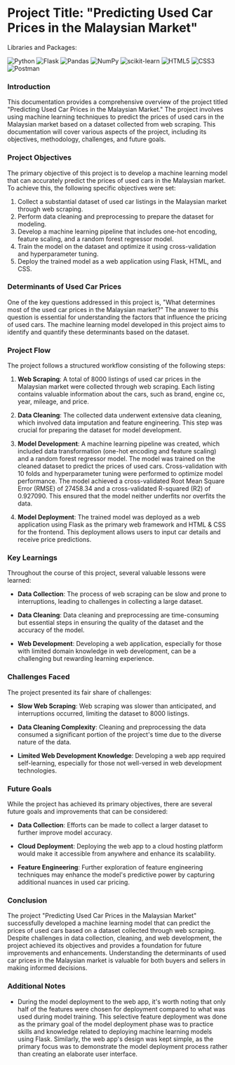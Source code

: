 # Project Title: "Predicting Used Car Prices in the Malaysian Market"

Libraries and Packages:

![Python](https://img.shields.io/badge/python-3670A0?style=for-the-badge&logo=python&logoColor=ffdd54)
![Flask](https://img.shields.io/badge/flask-%23000.svg?style=for-the-badge&logo=flask&logoColor=white)
![Pandas](https://img.shields.io/badge/pandas-%23150458.svg?style=for-the-badge&logo=pandas&logoColor=white)
![NumPy](https://img.shields.io/badge/numpy-%23013243.svg?style=for-the-badge&logo=numpy&logoColor=white)
![scikit-learn](https://img.shields.io/badge/scikit--learn-%23F7931E.svg?style=for-the-badge&logo=scikit-learn&logoColor=white)
![HTML5](https://img.shields.io/badge/html5-%23E34F26.svg?style=for-the-badge&logo=html5&logoColor=white)
![CSS3](https://img.shields.io/badge/css3-%231572B6.svg?style=for-the-badge&logo=css3&logoColor=white)
![Postman](https://img.shields.io/badge/Postman-FF6C37?style=for-the-badge&logo=postman&logoColor=white)

### Introduction
This documentation provides a comprehensive overview of the project titled "Predicting Used Car Prices in the Malaysian Market." The project involves using machine learning techniques to predict the prices of used cars in the Malaysian market based on a dataset collected from web scraping. This documentation will cover various aspects of the project, including its objectives, methodology, challenges, and future goals.

### Project Objectives
The primary objective of this project is to develop a machine learning model that can accurately predict the prices of used cars in the Malaysian market. To achieve this, the following specific objectives were set:

1. Collect a substantial dataset of used car listings in the Malaysian market through web scraping.
2. Perform data cleaning and preprocessing to prepare the dataset for modeling.
3. Develop a machine learning pipeline that includes one-hot encoding, feature scaling, and a random forest regressor model.
4. Train the model on the dataset and optimize it using cross-validation and hyperparameter tuning.
5. Deploy the trained model as a web application using Flask, HTML, and CSS.

### Determinants of Used Car Prices
One of the key questions addressed in this project is, "What determines most of the used car prices in the Malaysian market?" The answer to this question is essential for understanding the factors that influence the pricing of used cars. The machine learning model developed in this project aims to identify and quantify these determinants based on the dataset.

### Project Flow
The project follows a structured workflow consisting of the following steps:

1. **Web Scraping**: A total of 8000 listings of used car prices in the Malaysian market were collected through web scraping. Each listing contains valuable information about the cars, such as brand, engine cc, year, mileage, and price.

2. **Data Cleaning**: The collected data underwent extensive data cleaning, which involved data imputation and feature engineering. This step was crucial for preparing the dataset for model development.

3. **Model Development**: A machine learning pipeline was created, which included data transformation (one-hot encoding and feature scaling) and a random forest regressor model. The model was trained on the cleaned dataset to predict the prices of used cars. Cross-validation with 10 folds and hyperparameter tuning were performed to optimize model performance. The model achieved a cross-validated Root Mean Square Error (RMSE) of 27458.34 and a cross-validated R-squared (R2) of 0.927090. This ensured that the model neither underfits nor overfits the data.

4. **Model Deployment**: The trained model was deployed as a web application using Flask as the primary web framework and HTML & CSS for the frontend. This deployment allows users to input car details and receive price predictions.

### Key Learnings
Throughout the course of this project, several valuable lessons were learned:

- **Data Collection**: The process of web scraping can be slow and prone to interruptions, leading to challenges in collecting a large dataset.
  
- **Data Cleaning**: Data cleaning and preprocessing are time-consuming but essential steps in ensuring the quality of the dataset and the accuracy of the model.

- **Web Development**: Developing a web application, especially for those with limited domain knowledge in web development, can be a challenging but rewarding learning experience.

### Challenges Faced
The project presented its fair share of challenges:

- **Slow Web Scraping**: Web scraping was slower than anticipated, and interruptions occurred, limiting the dataset to 8000 listings.

- **Data Cleaning Complexity**: Cleaning and preprocessing the data consumed a significant portion of the project's time due to the diverse nature of the data.

- **Limited Web Development Knowledge**: Developing a web app required self-learning, especially for those not well-versed in web development technologies.

### Future Goals
While the project has achieved its primary objectives, there are several future goals and improvements that can be considered:

- **Data Collection**: Efforts can be made to collect a larger dataset to further improve model accuracy.

- **Cloud Deployment**: Deploying the web app to a cloud hosting platform would make it accessible from anywhere and enhance its scalability.

- **Feature Engineering**: Further exploration of feature engineering techniques may enhance the model's predictive power by capturing additional nuances in used car pricing.

### Conclusion
The project "Predicting Used Car Prices in the Malaysian Market" successfully developed a machine learning model that can predict the prices of used cars based on a dataset collected through web scraping. Despite challenges in data collection, cleaning, and web development, the project achieved its objectives and provides a foundation for future improvements and enhancements. Understanding the determinants of used car prices in the Malaysian market is valuable for both buyers and sellers in making informed decisions.

### Additional Notes
- During the model deployment to the web app, it's worth noting that only half of the features were chosen for deployment compared to what was used during model training. This selective feature deployment was done as the primary goal of the model deployment phase was to practice skills and knowledge related to deploying machine learning models using Flask. Similarly, the web app's design was kept simple, as the primary focus was to demonstrate the model deployment process rather than creating an elaborate user interface.
